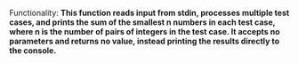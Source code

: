 Functionality: **This function reads input from stdin, processes multiple test cases, and prints the sum of the smallest n numbers in each test case, where n is the number of pairs of integers in the test case. It accepts no parameters and returns no value, instead printing the results directly to the console.**